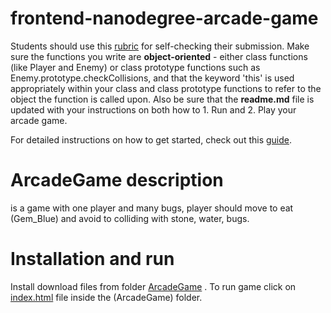 frontend-nanodegree-arcade-game
===============================

Students should use this [rubric](https://review.udacity.com/#!/projects/2696458597/rubric) for self-checking their submission. Make sure the functions you write are **object-oriented** - either class functions (like Player and Enemy) or class prototype functions such as Enemy.prototype.checkCollisions, and that the keyword 'this' is used appropriately within your class and class prototype functions to refer to the object the function is called upon. Also be sure that the **readme.md** file is updated with your instructions on both how to 1. Run and 2. Play your arcade game.

For detailed instructions on how to get started, check out this [guide](https://docs.google.com/document/d/1v01aScPjSWCCWQLIpFqvg3-vXLH2e8_SZQKC8jNO0Dc/pub?embedded=true).



ArcadeGame description
================================

is a game with one player and many bugs, player should move to eat (Gem_Blue) and avoid to colliding with stone, water, bugs.



Installation and run
================================

Install download files from folder [ArcadeGame](https://github.com/ModhiSaleh/ArcadeGame) .
To run game click on [index.html](https://github.com/ModhiSaleh/ArcadeGame/blob/master/index.html) file inside the (ArcadeGame) folder.
